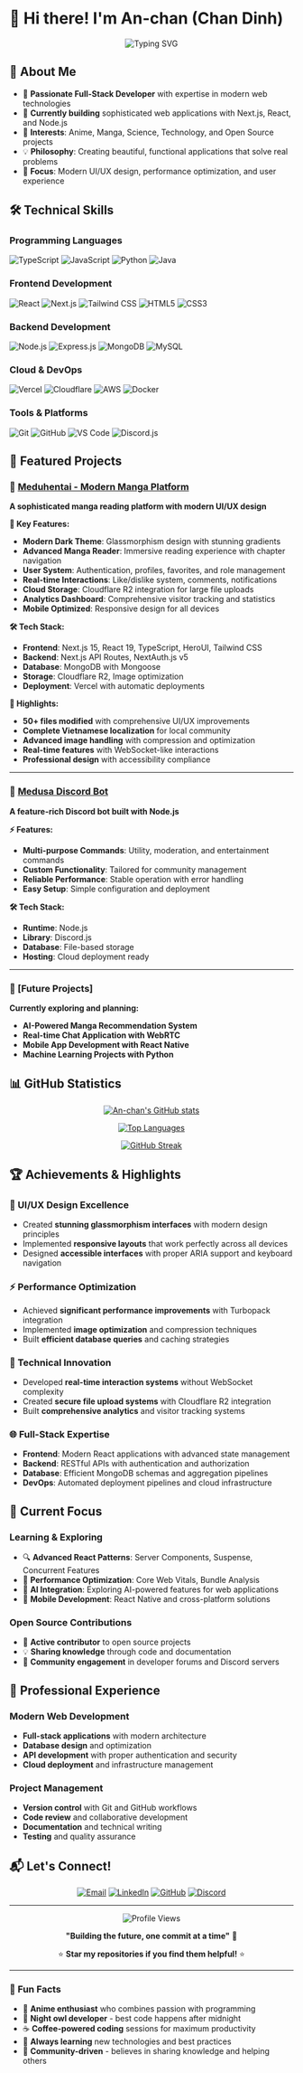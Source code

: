 # 👋 Hi there! I'm An-chan (Chan Dinh)

<div align="center">
  <img src="https://readme-typing-svg.herokuapp.com?font=Fira+Code&size=30&duration=3000&pause=1000&color=8B5CF6&center=true&vCenter=true&width=600&lines=Full-Stack+Developer;Anime+%26+Manga+Enthusiast;Open+Source+Contributor;Always+Learning+New+Tech" alt="Typing SVG" />
</div>

## 🚀 About Me

- 🔭 **Passionate Full-Stack Developer** with expertise in modern web technologies
- 🌱 **Currently building** sophisticated web applications with Next.js, React, and Node.js
- 👀 **Interests**: Anime, Manga, Science, Technology, and Open Source projects
- 💡 **Philosophy**: Creating beautiful, functional applications that solve real problems
- 🎯 **Focus**: Modern UI/UX design, performance optimization, and user experience

## 🛠️ Technical Skills

### **Programming Languages**
![TypeScript](https://img.shields.io/badge/TypeScript-007ACC?style=for-the-badge&logo=typescript&logoColor=white)
![JavaScript](https://img.shields.io/badge/JavaScript-F7DF1E?style=for-the-badge&logo=javascript&logoColor=black)
![Python](https://img.shields.io/badge/Python-3776AB?style=for-the-badge&logo=python&logoColor=white)
![Java](https://img.shields.io/badge/Java-ED8B00?style=for-the-badge&logo=openjdk&logoColor=white)

### **Frontend Development**
![React](https://img.shields.io/badge/React-20232A?style=for-the-badge&logo=react&logoColor=61DAFB)
![Next.js](https://img.shields.io/badge/Next.js-000000?style=for-the-badge&logo=next.js&logoColor=white)
![Tailwind CSS](https://img.shields.io/badge/Tailwind_CSS-38B2AC?style=for-the-badge&logo=tailwind-css&logoColor=white)
![HTML5](https://img.shields.io/badge/HTML5-E34F26?style=for-the-badge&logo=html5&logoColor=white)
![CSS3](https://img.shields.io/badge/CSS3-1572B6?style=for-the-badge&logo=css3&logoColor=white)

### **Backend Development**
![Node.js](https://img.shields.io/badge/Node.js-43853D?style=for-the-badge&logo=node.js&logoColor=white)
![Express.js](https://img.shields.io/badge/Express.js-404D59?style=for-the-badge)
![MongoDB](https://img.shields.io/badge/MongoDB-4EA94B?style=for-the-badge&logo=mongodb&logoColor=white)
![MySQL](https://img.shields.io/badge/MySQL-00000F?style=for-the-badge&logo=mysql&logoColor=white)

### **Cloud & DevOps**
![Vercel](https://img.shields.io/badge/Vercel-000000?style=for-the-badge&logo=vercel&logoColor=white)
![Cloudflare](https://img.shields.io/badge/Cloudflare-F38020?style=for-the-badge&logo=cloudflare&logoColor=white)
![AWS](https://img.shields.io/badge/AWS-232F3E?style=for-the-badge&logo=amazon-aws&logoColor=white)
![Docker](https://img.shields.io/badge/Docker-2496ED?style=for-the-badge&logo=docker&logoColor=white)

### **Tools & Platforms**
![Git](https://img.shields.io/badge/Git-F05032?style=for-the-badge&logo=git&logoColor=white)
![GitHub](https://img.shields.io/badge/GitHub-100000?style=for-the-badge&logo=github&logoColor=white)
![VS Code](https://img.shields.io/badge/Visual_Studio_Code-0078D4?style=for-the-badge&logo=visual%20studio%20code&logoColor=white)
![Discord.js](https://img.shields.io/badge/Discord.js-5865F2?style=for-the-badge&logo=discord&logoColor=white)

## 🌟 Featured Projects

### 🎌 [Meduhentai - Modern Manga Platform](https://github.com/chanadinh/meduhentai)
**A sophisticated manga reading platform with modern UI/UX design**

**🎨 Key Features:**
- **Modern Dark Theme**: Glassmorphism design with stunning gradients
- **Advanced Manga Reader**: Immersive reading experience with chapter navigation
- **User System**: Authentication, profiles, favorites, and role management
- **Real-time Interactions**: Like/dislike system, comments, notifications
- **Cloud Storage**: Cloudflare R2 integration for large file uploads
- **Analytics Dashboard**: Comprehensive visitor tracking and statistics
- **Mobile Optimized**: Responsive design for all devices

**🛠️ Tech Stack:**
- **Frontend**: Next.js 15, React 19, TypeScript, HeroUI, Tailwind CSS
- **Backend**: Next.js API Routes, NextAuth.js v5
- **Database**: MongoDB with Mongoose
- **Storage**: Cloudflare R2, Image optimization
- **Deployment**: Vercel with automatic deployments

**🌟 Highlights:**
- **50+ files modified** with comprehensive UI/UX improvements
- **Complete Vietnamese localization** for local community
- **Advanced image handling** with compression and optimization
- **Real-time features** with WebSocket-like interactions
- **Professional design** with accessibility compliance

---

### 🤖 [Medusa Discord Bot](https://github.com/chanadinh/medusaver2)
**A feature-rich Discord bot built with Node.js**

**⚡ Features:**
- **Multi-purpose Commands**: Utility, moderation, and entertainment commands
- **Custom Functionality**: Tailored for community management
- **Reliable Performance**: Stable operation with error handling
- **Easy Setup**: Simple configuration and deployment

**🛠️ Tech Stack:**
- **Runtime**: Node.js
- **Library**: Discord.js
- **Database**: File-based storage
- **Hosting**: Cloud deployment ready

---

### 🔮 [Future Projects]
**Currently exploring and planning:**
- **AI-Powered Manga Recommendation System**
- **Real-time Chat Application with WebRTC**
- **Mobile App Development with React Native**
- **Machine Learning Projects with Python**

## 📊 GitHub Statistics

<div align="center">
  
[![An-chan's GitHub stats](https://github-readme-stats.vercel.app/api?username=chanadinh&theme=aura&show_icons=true&hide_border=true&count_private=true)](https://github.com/chanadinh/github-readme-stats)

[![Top Languages](https://github-readme-stats.vercel.app/api/top-langs/?username=chanadinh&theme=aura&layout=compact&hide_border=true&count_private=true)](https://github.com/chanadinh/github-readme-stats)

[![GitHub Streak](https://streak-stats.demolab.com/?user=chanadinh&theme=aura&hide_border=true)](https://git.io/streak-stats)

</div>

## 🏆 Achievements & Highlights

### **🎨 UI/UX Design Excellence**
- Created **stunning glassmorphism interfaces** with modern design principles
- Implemented **responsive layouts** that work perfectly across all devices
- Designed **accessible interfaces** with proper ARIA support and keyboard navigation

### **⚡ Performance Optimization**
- Achieved **significant performance improvements** with Turbopack integration
- Implemented **image optimization** and compression techniques
- Built **efficient database queries** and caching strategies

### **🔧 Technical Innovation**
- Developed **real-time interaction systems** without WebSocket complexity
- Created **secure file upload systems** with Cloudflare R2 integration
- Built **comprehensive analytics** and visitor tracking systems

### **🌐 Full-Stack Expertise**
- **Frontend**: Modern React applications with advanced state management
- **Backend**: RESTful APIs with authentication and authorization
- **Database**: Efficient MongoDB schemas and aggregation pipelines
- **DevOps**: Automated deployment pipelines and cloud infrastructure

## 🎯 Current Focus

### **Learning & Exploring**
- 🔍 **Advanced React Patterns**: Server Components, Suspense, Concurrent Features
- 🚀 **Performance Optimization**: Core Web Vitals, Bundle Analysis
- 🤖 **AI Integration**: Exploring AI-powered features for web applications
- 📱 **Mobile Development**: React Native and cross-platform solutions

### **Open Source Contributions**
- 🌟 **Active contributor** to open source projects
- 💡 **Sharing knowledge** through code and documentation
- 🤝 **Community engagement** in developer forums and Discord servers

## 💼 Professional Experience

### **Modern Web Development**
- **Full-stack applications** with modern architecture
- **Database design** and optimization
- **API development** with proper authentication and security
- **Cloud deployment** and infrastructure management

### **Project Management**
- **Version control** with Git and GitHub workflows
- **Code review** and collaborative development
- **Documentation** and technical writing
- **Testing** and quality assurance

## 📬 Let's Connect!

<div align="center">

[![Email](https://img.shields.io/badge/Email-D14836?style=for-the-badge&logo=gmail&logoColor=white)](mailto:andinhc254@gmail.com)
[![LinkedIn](https://img.shields.io/badge/LinkedIn-0077B5?style=for-the-badge&logo=linkedin&logoColor=white)](https://www.linkedin.com/in/chan-dinh-a27710260/)
[![GitHub](https://img.shields.io/badge/GitHub-100000?style=for-the-badge&logo=github&logoColor=white)](https://github.com/chanadinh)
[![Discord](https://img.shields.io/badge/Discord-7289DA?style=for-the-badge&logo=discord&logoColor=white)](https://discord.com/users/anchan7802)

</div>

---

<div align="center">
  <img src="https://komarev.com/ghpvc/?username=chanadinh&style=for-the-badge&color=blueviolet" alt="Profile Views" />
  
  **"Building the future, one commit at a time"** 🚀
  
  ⭐ **Star my repositories if you find them helpful!** ⭐
</div>

---

### 🎨 Fun Facts
- 🎌 **Anime enthusiast** who combines passion with programming
- 🌙 **Night owl developer** - best code happens after midnight
- ☕ **Coffee-powered coding** sessions for maximum productivity
- 🎯 **Always learning** new technologies and best practices
- 🤝 **Community-driven** - believes in sharing knowledge and helping others

<!---
chanadinh/chanadinh is a ✨ special ✨ repository because its `README.md` (this file) appears on your GitHub profile.
You can click the Preview link to take a look at your changes.
--->
